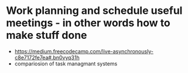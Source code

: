 # Work planning and schedule useful meetings - in other words how to make stuff done
* https://medium.freecodecamp.com/live-asynchronously-c8e7172fe7ea#.bn0vyq31h
* compariosion of task managmant systems 

